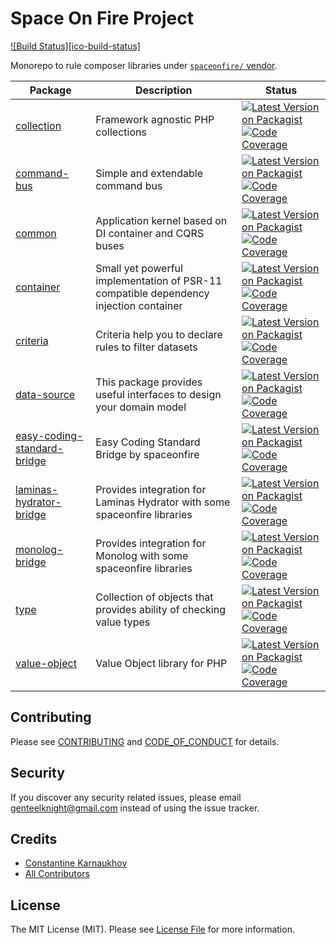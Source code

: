 # Space On Fire Project

[![Build Status][ico-build-status]][link-actions]

Monorepo to rule composer libraries under [`spaceonfire/` vendor][link-packagist-vendor].

| Package                                                                | Description                                                                           | Status                                                                                                                                                                                           |
| ---------------------------------------------------------------------- | ------------------------------------------------------------------------------------- | ------------------------------------------------------------------------------------------------------------------------------------------------------------------------------------------------ |
| [collection][link-github-collection]                                   | Framework agnostic PHP collections                                                    | [![Latest Version on Packagist][ico-version-collection]][link-packagist-collection] [![Code Coverage][ico-coverage-collection]][link-actions]                                                    |
| [command-bus][link-github-command-bus]                                 | Simple and extendable command bus                                                     | [![Latest Version on Packagist][ico-version-command-bus]][link-packagist-command-bus] [![Code Coverage][ico-coverage-command-bus]][link-actions]                                                 |
| [common][link-github-common]                                           | Application kernel based on DI container and CQRS buses                               | [![Latest Version on Packagist][ico-version-common]][link-packagist-common] [![Code Coverage][ico-coverage-common]][link-actions]                                                                |
| [container][link-github-container]                                     | Small yet powerful implementation of PSR-11 compatible dependency injection container | [![Latest Version on Packagist][ico-version-container]][link-packagist-container] [![Code Coverage][ico-coverage-container]][link-actions]                                                       |
| [criteria][link-github-criteria]                                       | Criteria help you to declare rules to filter datasets                                 | [![Latest Version on Packagist][ico-version-criteria]][link-packagist-criteria] [![Code Coverage][ico-coverage-criteria]][link-actions]                                                          |
| [data-source][link-github-data-source]                                 | This package provides useful interfaces to design your domain model                   | [![Latest Version on Packagist][ico-version-data-source]][link-packagist-data-source] [![Code Coverage][ico-coverage-data-source]][link-actions]                                                 |
| [easy-coding-standard-bridge][link-github-easy-coding-standard-bridge] | Easy Coding Standard Bridge by spaceonfire                                            | [![Latest Version on Packagist][ico-version-easy-coding-standard-bridge]][link-packagist-easy-coding-standard-bridge] [![Code Coverage][ico-coverage-easy-coding-standard-bridge]][link-actions] |
| [laminas-hydrator-bridge][link-github-laminas-hydrator-bridge]         | Provides integration for Laminas Hydrator with some spaceonfire libraries             | [![Latest Version on Packagist][ico-version-laminas-hydrator-bridge]][link-packagist-laminas-hydrator-bridge] [![Code Coverage][ico-coverage-laminas-hydrator-bridge]][link-actions]             |
| [monolog-bridge][link-github-monolog-bridge]                           | Provides integration for Monolog with some spaceonfire libraries                      | [![Latest Version on Packagist][ico-version-monolog-bridge]][link-packagist-monolog-bridge] [![Code Coverage][ico-coverage-monolog-bridge]][link-actions]                                        |
| [type][link-github-type]                                               | Collection of objects that provides ability of checking value types                   | [![Latest Version on Packagist][ico-version-type]][link-packagist-type] [![Code Coverage][ico-coverage-type]][link-actions]                                                                      |
| [value-object][link-github-value-object]                               | Value Object library for PHP                                                          | [![Latest Version on Packagist][ico-version-value-object]][link-packagist-value-object] [![Code Coverage][ico-coverage-value-object]][link-actions]                                              |

## Contributing

Please see [CONTRIBUTING](CONTRIBUTING.md) and [CODE_OF_CONDUCT](CODE_OF_CONDUCT.md) for details.

## Security

If you discover any security related issues, please email genteelknight@gmail.com instead of using the issue tracker.

## Credits

- [Constantine Karnaukhov][link-author]
- [All Contributors][link-contributors]

## License

The MIT License (MIT). Please see [License File](LICENSE.md) for more information.

[link-packagist-vendor]: https://packagist.org/packages/spaceonfire

[link-author]: https://github.com/hustlahusky

[link-contributors]: https://github.com/spaceonfire/spaceonfire/contributors

[link-actions]: https://github.com/spaceonfire/spaceonfire/actions

[ico-version-collection]: https://img.shields.io/packagist/v/spaceonfire/collection.svg?style=flat-square

[ico-coverage-collection]: https://img.shields.io/endpoint?style=flat-square&url=https%3A%2F%2Fgist.githubusercontent.com%2Fhustlahusky%2Fd62607c1a2e4707959b0142e0ea876cd%2Fraw%2Fcollection.json

[link-github-collection]: https://github.com/spaceonfire/collection

[link-packagist-collection]: https://packagist.org/packages/spaceonfire/collection

[ico-version-command-bus]: https://img.shields.io/packagist/v/spaceonfire/command-bus.svg?style=flat-square

[ico-coverage-command-bus]: https://img.shields.io/endpoint?style=flat-square&url=https%3A%2F%2Fgist.githubusercontent.com%2Fhustlahusky%2Fd62607c1a2e4707959b0142e0ea876cd%2Fraw%2Fcommand-bus.json

[link-github-command-bus]: https://github.com/spaceonfire/command-bus

[link-packagist-command-bus]: https://packagist.org/packages/spaceonfire/command-bus

[ico-version-common]: https://img.shields.io/packagist/v/spaceonfire/common.svg?style=flat-square

[ico-coverage-common]: https://img.shields.io/endpoint?style=flat-square&url=https%3A%2F%2Fgist.githubusercontent.com%2Fhustlahusky%2Fd62607c1a2e4707959b0142e0ea876cd%2Fraw%2Fcommon.json

[link-github-common]: https://github.com/spaceonfire/common

[link-packagist-common]: https://packagist.org/packages/spaceonfire/common

[ico-version-container]: https://img.shields.io/packagist/v/spaceonfire/container.svg?style=flat-square

[ico-coverage-container]: https://img.shields.io/endpoint?style=flat-square&url=https%3A%2F%2Fgist.githubusercontent.com%2Fhustlahusky%2Fd62607c1a2e4707959b0142e0ea876cd%2Fraw%2Fcontainer.json

[link-github-container]: https://github.com/spaceonfire/container

[link-packagist-container]: https://packagist.org/packages/spaceonfire/container

[ico-version-criteria]: https://img.shields.io/packagist/v/spaceonfire/criteria.svg?style=flat-square

[ico-coverage-criteria]: https://img.shields.io/endpoint?style=flat-square&url=https%3A%2F%2Fgist.githubusercontent.com%2Fhustlahusky%2Fd62607c1a2e4707959b0142e0ea876cd%2Fraw%2Fcriteria.json

[link-github-criteria]: https://github.com/spaceonfire/criteria

[link-packagist-criteria]: https://packagist.org/packages/spaceonfire/criteria

[ico-version-data-source]: https://img.shields.io/packagist/v/spaceonfire/data-source.svg?style=flat-square

[ico-coverage-data-source]: https://img.shields.io/endpoint?style=flat-square&url=https%3A%2F%2Fgist.githubusercontent.com%2Fhustlahusky%2Fd62607c1a2e4707959b0142e0ea876cd%2Fraw%2Fdata-source.json

[link-github-data-source]: https://github.com/spaceonfire/data-source

[link-packagist-data-source]: https://packagist.org/packages/spaceonfire/data-source

[ico-version-easy-coding-standard-bridge]: https://img.shields.io/packagist/v/spaceonfire/easy-coding-standard-bridge.svg?style=flat-square

[ico-coverage-easy-coding-standard-bridge]: https://img.shields.io/endpoint?style=flat-square&url=https%3A%2F%2Fgist.githubusercontent.com%2Fhustlahusky%2Fd62607c1a2e4707959b0142e0ea876cd%2Fraw%2Feasy-coding-standard-bridge.json

[link-github-easy-coding-standard-bridge]: https://github.com/spaceonfire/easy-coding-standard-bridge

[link-packagist-easy-coding-standard-bridge]: https://packagist.org/packages/spaceonfire/easy-coding-standard-bridge

[ico-version-laminas-hydrator-bridge]: https://img.shields.io/packagist/v/spaceonfire/laminas-hydrator-bridge.svg?style=flat-square

[ico-coverage-laminas-hydrator-bridge]: https://img.shields.io/endpoint?style=flat-square&url=https%3A%2F%2Fgist.githubusercontent.com%2Fhustlahusky%2Fd62607c1a2e4707959b0142e0ea876cd%2Fraw%2Flaminas-hydrator-bridge.json

[link-github-laminas-hydrator-bridge]: https://github.com/spaceonfire/laminas-hydrator-bridge

[link-packagist-laminas-hydrator-bridge]: https://packagist.org/packages/spaceonfire/laminas-hydrator-bridge

[ico-version-monolog-bridge]: https://img.shields.io/packagist/v/spaceonfire/monolog-bridge.svg?style=flat-square

[ico-coverage-monolog-bridge]: https://img.shields.io/endpoint?style=flat-square&url=https%3A%2F%2Fgist.githubusercontent.com%2Fhustlahusky%2Fd62607c1a2e4707959b0142e0ea876cd%2Fraw%2Fmonolog-bridge.json

[link-github-monolog-bridge]: https://github.com/spaceonfire/monolog-bridge

[link-packagist-monolog-bridge]: https://packagist.org/packages/spaceonfire/monolog-bridge

[ico-version-type]: https://img.shields.io/packagist/v/spaceonfire/type.svg?style=flat-square

[ico-coverage-type]: https://img.shields.io/endpoint?style=flat-square&url=https%3A%2F%2Fgist.githubusercontent.com%2Fhustlahusky%2Fd62607c1a2e4707959b0142e0ea876cd%2Fraw%2Ftype.json

[link-github-type]: https://github.com/spaceonfire/type

[link-packagist-type]: https://packagist.org/packages/spaceonfire/type

[ico-version-value-object]: https://img.shields.io/packagist/v/spaceonfire/value-object.svg?style=flat-square

[ico-coverage-value-object]: https://img.shields.io/endpoint?style=flat-square&url=https%3A%2F%2Fgist.githubusercontent.com%2Fhustlahusky%2Fd62607c1a2e4707959b0142e0ea876cd%2Fraw%2Fvalue-object.json

[link-github-value-object]: https://github.com/spaceonfire/value-object

[link-packagist-value-object]: https://packagist.org/packages/spaceonfire/value-object
